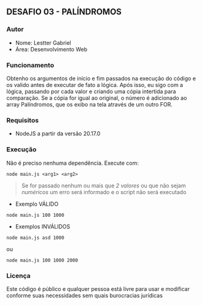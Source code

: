 ## DESAFIO 03 - PALÍNDROMOS

### Autor
- Nome: Lestter Gabriel
- Área: Desenvolvimento Web

### Funcionamento
Obtenho os argumentos de início e fim passados na execução do código e os valido antes de executar de fato a lógica.
Após isso, eu sigo com a lógica, passando por cada valor e criando uma cópia intertida para comparação. Se a cópia
for igual ao original, o número é adicionado ao array Palíndromos, que os exibo na tela através de um outro FOR.

### Requisitos
- NodeJS a partir da versão 20.17.0

### Execução
Não é preciso nenhuma dependência. Execute com:
```shell
node main.js <arg1> <arg2>
```
>Se for passado nenhum ou mais que *2 valores* ou que não sejam *numéricos* um erro será informado e o script não será executado

- Exemplo VÁLIDO
```shell
node main.js 100 1000
```


- Exemplos INVÁLIDOS
```shell
node main.js asd 1000
```
ou
```shell
node main.js 100 1000 2000
```

### Licença
Este código é público e qualquer pessoa está livre para usar e modificar conforme suas necessidades sem quais burocracias jurídicas
